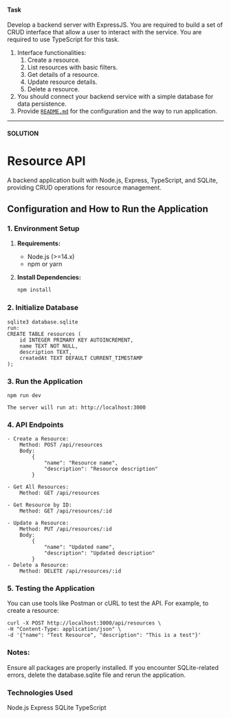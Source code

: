 #### Task

Develop a backend server with ExpressJS. You are required to build a set of CRUD interface that allow a user to interact with the service. You are required to use TypeScript for this task.

1. Interface functionalities:
    1. Create a resource.
    2. List resources with basic filters.
    3. Get details of a resource.
    4. Update resource details.
    5. Delete a resource.
2. You should connect your backend service with a simple database for data persistence.
3. Provide [`README.md`](http://README.md) for the configuration and the way to run application.

-----------------------------------------------------------------------------------------------------------------------------------------------------
#### SOLUTION

# Resource API

A backend application built with Node.js, Express, TypeScript, and SQLite, providing CRUD operations for resource management.

## Configuration and How to Run the Application

### 1. Environment Setup

1. **Requirements:**
   - Node.js (>=14.x)
   - npm or yarn

2. **Install Dependencies:**
   ```bash
   npm install
### 2. Initialize Database
    sqlite3 database.sqlite
    run:
    CREATE TABLE resources (
        id INTEGER PRIMARY KEY AUTOINCREMENT,
        name TEXT NOT NULL,
        description TEXT,
        createdAt TEXT DEFAULT CURRENT_TIMESTAMP
    );
### 3. Run the Application
    npm run dev

    The server will run at: http://localhost:3000

### 4. API Endpoints
    - Create a Resource:
        Method: POST /api/resources
        Body:
            {
                "name": "Resource name",
                "description": "Resource description"
            }

    - Get All Resources:
        Method: GET /api/resources

    - Get Resource by ID:
        Method: GET /api/resources/:id

    - Update a Resource:
        Method: PUT /api/resources/:id
        Body:
            {
                "name": "Updated name",
                "description": "Updated description"
            }
    - Delete a Resource:
        Method: DELETE /api/resources/:id

### 5. Testing the Application

You can use tools like Postman or cURL to test the API. For example, to create a resource:

    curl -X POST http://localhost:3000/api/resources \
    -H "Content-Type: application/json" \
    -d '{"name": "Test Resource", "description": "This is a test"}'

### Notes:
Ensure all packages are properly installed.
If you encounter SQLite-related errors, delete the database.sqlite file and rerun the application.

### Technologies Used
Node.js
Express
SQLite
TypeScript



